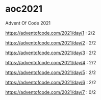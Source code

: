 # aoc2021
Advent Of Code 2021

https://adventofcode.com/2021/day/1 : 2/2

https://adventofcode.com/2021/day/2 : 2/2

https://adventofcode.com/2021/day/3 : 2/2

https://adventofcode.com/2021/day/4 : 2/2

https://adventofcode.com/2021/day/5 : 2/2

https://adventofcode.com/2021/day/6 : 2/2

https://adventofcode.com/2021/day/7 : 0/2
